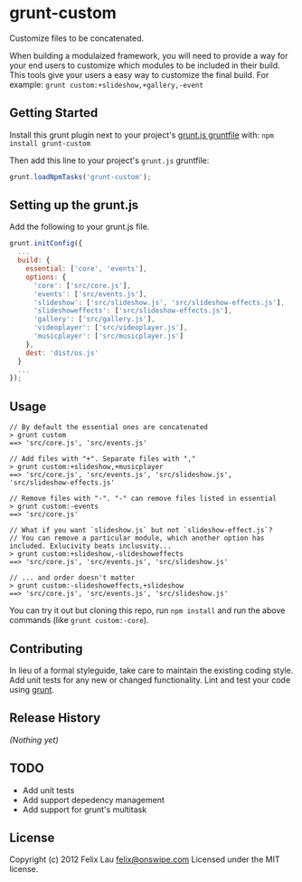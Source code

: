 # grunt-custom

Customize files to be concatenated.

When building a modulaized framework, you will need to provide a way for your end users to customize which modules to be included in their build. This tools give your users a easy way to customize the final build. For example: `grunt custom:+slideshow,+gallery,-event`

## Getting Started
Install this grunt plugin next to your project's [grunt.js gruntfile][getting_started] with: `npm install grunt-custom`

Then add this line to your project's `grunt.js` gruntfile:

```javascript
grunt.loadNpmTasks('grunt-custom');
```

[grunt]: https://github.com/cowboy/grunt
[getting_started]: https://github.com/cowboy/grunt/blob/master/docs/getting_started.md

## Setting up the grunt.js

Add the following to your grunt.js file.

````javascript
grunt.initConfig({
  ...
  build: {
    essential: ['core', 'events'],
    options: {
      'core': ['src/core.js'],
      'events': ['src/events.js'],
      'slideshow': ['src/slideshow.js', 'src/slideshow-effects.js'],
      'slideshoweffects': ['src/slideshow-effects.js'],
      'gallery': ['src/gallery.js'],
      'videoplayer': ['src/videoplayer.js'],
      'musicplayer': ['src/musicplayer.js']
    },
    dest: 'dist/os.js'
  }
  ...
});
````

## Usage

````
// By default the essential ones are concatenated
> grunt custom
==> 'src/core.js', 'src/events.js'

// Add files with "+". Separate files with ","
> grunt custom:+slideshow,+musicplayer
==> 'src/core.js', 'src/events.js', 'src/slideshow.js', 'src/slideshow-effects.js'

// Remove files with "-". "-" can remove files listed in essential
> grunt custom:-events
==> 'src/core.js'

// What if you want `slideshow.js` but not `slideshow-effect.js`?
// You can remove a particular module, which another option has included. Exlucivity beats inclusvity...
> grunt custom:+slideshow,-slideshoweffects
==> 'src/core.js', 'src/events.js', 'src/slideshow.js'

// ... and order doesn't matter
> grunt custom:-slideshoweffects,+slideshow
==> 'src/core.js', 'src/events.js', 'src/slideshow.js'

````

You can try it out but cloning this repo, run `npm install` and run the above commands (like `grunt custom:-core`).

## Contributing
In lieu of a formal styleguide, take care to maintain the existing coding style. Add unit tests for any new or changed functionality. Lint and test your code using [grunt][grunt].

## Release History
_(Nothing yet)_

## TODO

- Add unit tests
- Add support depedency management
- Add support for grunt's multitask

## License
Copyright (c) 2012 Felix Lau <felix@onswipe.com>
Licensed under the MIT license.

